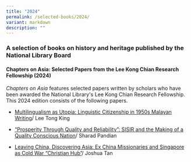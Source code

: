 ```yaml
---
title: "2024"
permalink: /selected-books/2024/
variant: markdown
description: ""
---
```

### A selection of books on history and heritage published by the National Library Board

#### Chapters on Asia: Selected Papers from the Lee Kong Chian Research Fellowship (2024)

<i>Chapters on Asia</i> features selected papers written by scholars who have been awarded the National Library's Lee Kong Chian Research Fellowship. This 2024 edition consists of the following papers.

* [Multilingualism as Utopia: Linguistic Citizenship in 1950s Malayan Writing](/chapters-on-asia-2024/multilingualism-as-utopia/)/ Lee Tong King

* [“Prosperity Through Quality and Reliability”: SISIR and the Making of a Quality Conscious Nation](/chapters-on-asia-2024/sisir-standards-quality-control/)/ Sharad Pandian

* [Leaving China, Discovering Asia: Ex China Missionaries and Singapore as Cold War “Christian Hub”](/chapters-on-asia-2024/china-missionaries-theological-college-bible-school-church-christianity-singapore/)/ Joshua Tan